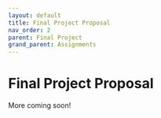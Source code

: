```yaml
---
layout: default
title: Final Project Proposal
nav_order: 2
parent: Final Project
grand_parent: Assignments
---
```

# Final Project Proposal
More coming soon!
